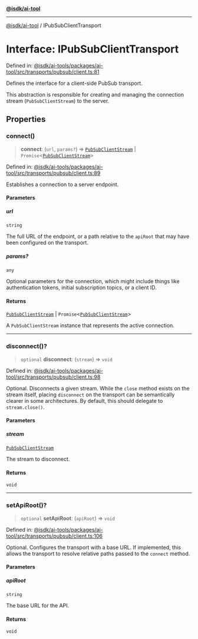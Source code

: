 [**@isdk/ai-tool**](../README.md)

***

[@isdk/ai-tool](../globals.md) / IPubSubClientTransport

# Interface: IPubSubClientTransport

Defined in: [@isdk/ai-tools/packages/ai-tool/src/transports/pubsub/client.ts:81](https://github.com/isdk/ai-tool.js/blob/fb1809b53cc75a30928176c26910792b6b8a96e1/src/transports/pubsub/client.ts#L81)

Defines the interface for a client-side PubSub transport.

This abstraction is responsible for creating and managing the connection
stream (`PubSubClientStream`) to the server.

## Properties

### connect()

> **connect**: (`url`, `params?`) => [`PubSubClientStream`](PubSubClientStream.md) \| `Promise`\<[`PubSubClientStream`](PubSubClientStream.md)\>

Defined in: [@isdk/ai-tools/packages/ai-tool/src/transports/pubsub/client.ts:89](https://github.com/isdk/ai-tool.js/blob/fb1809b53cc75a30928176c26910792b6b8a96e1/src/transports/pubsub/client.ts#L89)

Establishes a connection to a server endpoint.

#### Parameters

##### url

`string`

The full URL of the endpoint, or a path relative to the `apiRoot` that may have been configured on the transport.

##### params?

`any`

Optional parameters for the connection, which might include
  things like authentication tokens, initial subscription topics, or a client ID.

#### Returns

[`PubSubClientStream`](PubSubClientStream.md) \| `Promise`\<[`PubSubClientStream`](PubSubClientStream.md)\>

A `PubSubClientStream` instance that represents the active connection.

***

### disconnect()?

> `optional` **disconnect**: (`stream`) => `void`

Defined in: [@isdk/ai-tools/packages/ai-tool/src/transports/pubsub/client.ts:98](https://github.com/isdk/ai-tool.js/blob/fb1809b53cc75a30928176c26910792b6b8a96e1/src/transports/pubsub/client.ts#L98)

Optional. Disconnects a given stream.
While the `close` method exists on the stream itself, placing `disconnect`
on the transport can be semantically clearer in some architectures.
By default, this should delegate to `stream.close()`.

#### Parameters

##### stream

[`PubSubClientStream`](PubSubClientStream.md)

The stream to disconnect.

#### Returns

`void`

***

### setApiRoot()?

> `optional` **setApiRoot**: (`apiRoot`) => `void`

Defined in: [@isdk/ai-tools/packages/ai-tool/src/transports/pubsub/client.ts:106](https://github.com/isdk/ai-tool.js/blob/fb1809b53cc75a30928176c26910792b6b8a96e1/src/transports/pubsub/client.ts#L106)

Optional. Configures the transport with a base URL.
If implemented, this allows the transport to resolve relative paths
passed to the `connect` method.

#### Parameters

##### apiRoot

`string`

The base URL for the API.

#### Returns

`void`
